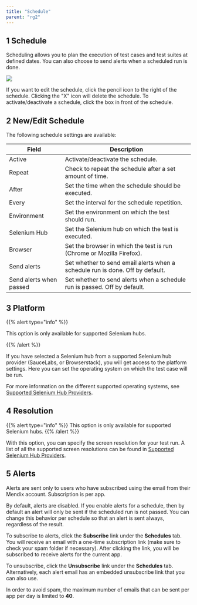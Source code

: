 ```yaml
---
title: "Schedule"
parent: "rg2"
---
```


## 1 Schedule

Scheduling allows you to plan the execution of test cases and test suites at defined dates. You can also choose to send alerts when a scheduled run is done.

![](attachments/rg2-schedule/schedules_tab_with_alerting.png)

If you want to edit the schedule, click the pencil icon to the right of the schedule. Clicking the "X" icon will delete the schedule. To activate/deactivate a schedule, click the box in front of the schedule.

## 2 New/Edit Schedule

The following schedule settings are available:

| Field              | Description                              |
| ------------------ | ---------------------------------------- |
| Active             | Activate/deactivate the schedule.         |
| Repeat             | Check to repeat the schedule after a set amount of time. |
| After              | Set the time when the schedule should be executed. |
| Every              | Set the interval for the schedule repetition. |
| Environment        | Set the environment on which the test should run. |
| Selenium Hub       | Set the Selenium hub on which the test is executed. |
| Browser            | Set the browser in which the test is run (Chrome or Mozilla Firefox). |
| Send alerts        | Set whether to send email alerts when a schedule run is done. Off by default. |
| Send alerts when passed | Set whether to send alerts when a schedule run is passed. Off by default. |

## 3 Platform

{{% alert type="info" %}}

This option is only available for supported Selenium hubs.

{{% /alert %}}

If you have selected a Selenium hub from a supported Selenium hub provider (SauceLabs, or Browserstack), you will get access to the platform settings. Here you can set the operating system on which the test case will be run.

For more information on the different supported operating systems, see [Supported Selenium Hub Providers](rg2-supported-selenium-hub-provider).

## 4 Resolution

{{% alert type="info" %}}
This option is only available for supported Selenium hubs.
{{% /alert %}}

With this option, you can specify the screen resolution for your test run. A list of all the supported screen resolutions can be found in [Supported Selenium Hub Providers](rg2-supported-selenium-hub-provider).

## 5 Alerts

Alerts are sent only to users who have subscribed using the email from their Mendix account. Subscription is per app.

By default, alerts are disabled. If you enable alerts for a schedule, then by default an alert will only be sent if the scheduled run is not passed. You can change this behavior per schedule so that an alert is sent always, regardless of the result.

To subscribe to alerts, click the **Subscribe** link under the **Schedules** tab. You will receive an email with a one-time subscription link (make sure to check your spam folder if necessary). After clicking the link, you will be subscribed to receive alerts for the current app. 

To unsubscribe, click the **Unsubscribe** link under the **Schedules** tab. Alternatively, each alert email has an embedded unsubscribe link that you can also use.

In order to avoid spam, the maximum number of emails that can be sent per app per day is limited to **40**.
